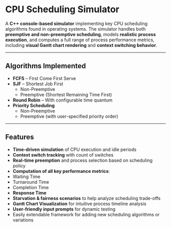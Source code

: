 #  CPU Scheduling Simulator

A **C++ console-based simulator** implementing key CPU scheduling algorithms found in operating systems. The simulator handles both **preemptive and non-preemptive scheduling**, models **realistic process execution**, and computes a full range of process performance metrics, including **visual Gantt chart rendering** and **context switching behavior**.

---

##  Algorithms Implemented

- **FCFS** – First Come First Serve  
- **SJF** – Shortest Job First  
  - Non-Preemptive  
  - Preemptive (Shortest Remaining Time First)  
- **Round Robin** – With configurable time quantum  
- **Priority Scheduling**  
  - Non-Preemptive  
  - Preemptive (with user-specified priority order)

---

##  Features

-  **Time-driven simulation** of CPU execution and idle periods  
-  **Context switch tracking** with count of switches  
-  **Real-time preemption** and process selection based on scheduling policy  
-  **Computation of all key performance metrics**:
  - Waiting Time  
  - Turnaround Time  
  - Completion Time  
  - **Response Time**  
-  **Starvation & fairness scenarios** to help analyze scheduling trade-offs  
-  **Gantt Chart Visualization** for intuitive process timeline analysis  
-  **User-friendly input prompts** for dynamic testing  
-  Easily extendable framework for adding new scheduling algorithms or variations





